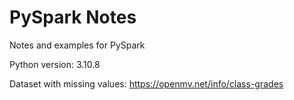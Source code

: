 # PySpark Notes
Notes and examples for PySpark

Python version: 3.10.8

Dataset with missing values: https://openmv.net/info/class-grades
